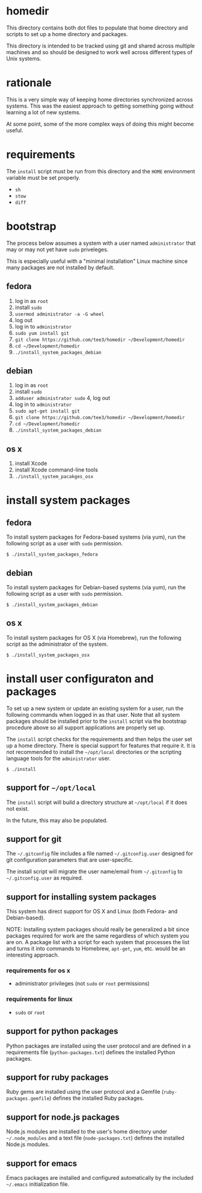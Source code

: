 # homedir

This directory contains both dot files to populate that home directory
and scripts to set up a home directory and packages.

This directory is intended to be tracked using git and shared across
multiple machines and so should be designed to work well across
different types of Unix systems.

# rationale

This is a very simple way of keeping home directories synchronized
across systems.  This was the easiest approach to getting something
going without learning a lot of new systems.

At some point, some of the more complex ways of doing this might
become useful.

# requirements

The `install` script must be run from this directory and the `HOME`
environment variable must be set properly.

* `sh`
* `stow`
* `diff`

# bootstrap

The process below assumes a system with a user named `administrator`
that may or may not yet have `sudo` priveleges.

This is especially useful with a "minimal installation" Linux machine
since many packages are not installed by default.

## fedora

1. log in as `root`
2. install `sudo`
3. `usermod administrator -a -G wheel`
4. log out
5. log in to `administrator`
6. `sudo yum install git`
7. `git clone https://github.com/tee3/homedir ~/Development/homedir`
8. `cd ~/Development/homedir`
9. `./install_system_packages_debian`

## debian

1. log in as `root`
2. install `sudo`
3. `adduser administrator sudo`
4, log out
5. log in to `administrator`
6. `sudo apt-get install git`
7. `git clone https://github.com/tee3/homedir ~/Development/homedir`
8. `cd ~/Development/homedir`
9. `./install_system_packages_debian`

## os x

1. install Xcode
2. install Xcode command-line tools
3. `./install_system_pacakges_osx`

# install system packages

## fedora

To install system packages for Fedora-based systems (via yum), run the
following script as a user with `sudo` permission.

```
$ ./install_system_packages_fedora
```

## debian

To install system packages for Debian-based systems (via yum), run the
following script as a user with `sudo` permission.

```
$ ./install_system_packages_debian
```

## os x

To install system packages for OS X (via Homebrew), run the following
script as the administrator of the system.

```
$ ./install_system_packages_osx
```

# install user configuraton and packages

To set up a new system or update an existing system for a user, run
the following commands when logged in as that user.  Note that all
system packages should be installed prior to the `install` script via
the bootstrap procedure above so all support applications are properly
set up.

The `install` script checks for the requirements and then helps the
user set up a home directory.  There is special support for features
that require it.  It is not recommended to install the `~/opt/local`
directories or the scripting language tools for the `administrator`
user.

```
$ ./install
```

## support for `~/opt/local`

The `install` script will build a directory structure at `~/opt/local`
if it does not exist.

In the future, this may also be populated.

## support for git

The `~/.gitconfig` file includes a file named `~/.gitconfig.user`
designed for git configuration parameters that are user-specific.

The install script will migrate the user name/email from
`~/.gitconfig` to `~/.gitconfig.user` as required.

## support for installing system packages

This system has direct support for OS X and Linux (both Fedora- and
Debian-based).

NOTE: Installing system packages should really be generalized a bit
since packages required for work are the same regardless of which
system you are on.  A package list with a script for each system that
processes the list and turns it into commands to Homebrew, `apt-get`,
`yum`, etc. would be an interesting approach.

### requirements for os x

- administrator privileges (not `sudo` or `root` permissions)

### requirements for linux

- `sudo` or `root`

## support for python packages

Python packages are installed using the user protocol and are defined
in a requirements file (`python-packages.txt`) defines the installed
Python packages.

## support for ruby packages

Ruby gems are installed using the user protocol and a Gemfile
(`ruby-packages.gemfile`) defines the installed Ruby packages.

## support for node.js packages

Node.js modules are installed to the user's home directory under
`~/.node_modules` and a text file (`node-packages.txt`) defines the
installed Node.js modules.

## support for emacs

Emacs packages are installed and configured automatically by the
included `~/.emacs` initialization file.
